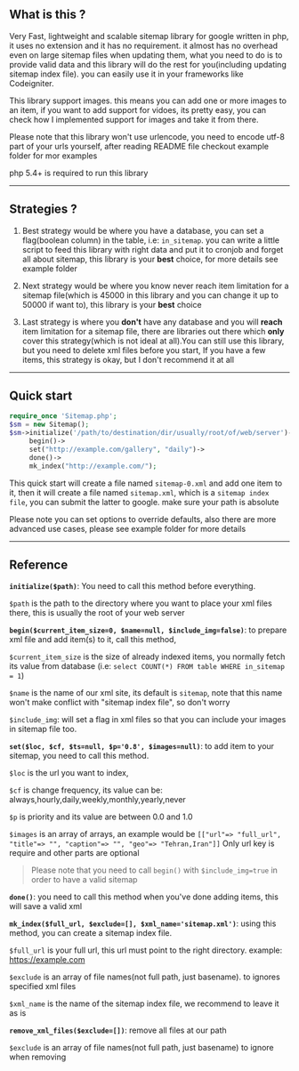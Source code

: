 **What is this ?**
----------
Very Fast, lightweight and scalable sitemap library for google written in php, it uses no extension and it has no requirement.
it almost has no overhead even on large sitemap files when updating them, what you need to do
is to provide valid data and this library will do the rest for you(including updating sitemap index file). you can easily
use it in your frameworks like Codeigniter.

This library support images. this means you can add one or more images to an item, if you want to add support for vidoes, 
its pretty easy, you can check how I implemented support for images and take it from there.

Please note that this library won't use urlencode, you need to encode utf-8 part of your urls yourself, after reading README file
checkout example folder for mor examples

php 5.4+ is required to run this library

----------
**Strategies ?**
----------
1. Best strategy would be where you have a database, you can set a flag(boolean column) in the table, i.e: `in_sitemap`.
you can write a little script to feed this library with right data and put it to cronjob and forget all about sitemap, 
this library is your **best** choice, for more details see example folder

2. Next strategy would be where you know never reach item limitation for a sitemap file(which is 45000 in this library
and you can change it up to 50000 if want to), this library is your **best**  choice

3. Last strategy is where you **don't** have any database and you will **reach** item limitation for a sitemap file,
there are libraries out there which **only** cover this strategy(which is not ideal at all).You can still use this 
library, but you need to delete xml files before you start,
If you have a few items, this strategy is okay, but I don't recommend it at all

----------
**Quick start**
----------
```php
require_once 'Sitemap.php';
$sm = new Sitemap();
$sm->initialize('/path/to/destination/dir/usually/root/of/web/server')->
     begin()->
     set("http://example.com/gallery", "daily")->
     done()->
     mk_index("http://example.com/");
```

This quick start will create a file named `sitemap-0.xml` and add one item to it, then it will create a file named
`sitemap.xml`, which is a `sitemap index file`, you can submit the latter to google. make sure your path is absolute

Please note you can set options to override defaults, also there are more advanced use cases, please see example folder 
for more details

----------
**Reference**
----------

**`initialize($path)`**: You need to call this method before everything. 

`$path` is the path to the directory where you want
 to place your xml files there, this is usually the root of your web server
 
 
 
**`begin($current_item_size=0, $name=null, $include_img=false)`**: to prepare xml file and add item(s) to it, call this
 method, 
 
`$current_item_size` is the size of already indexed items, you normally fetch its value from database
(i.e: `select COUNT(*) FROM table WHERE in_sitemap = 1`)

`$name` is the name of our xml site, its default is `sitemap`, note that this name won't make conflict with "sitemap index file", so don't worry

`$include_img`: will set a flag in xml files so that you can include your images in sitemap file too.

**`set($loc, $cf, $ts=null, $p='0.8', $images=null)`**: to add item to your sitemap, you need to call this method.

`$loc` is the url you want to index,

`$cf` is change frequency, its value can be: always,hourly,daily,weekly,monthly,yearly,never

`$p` is priority and its value are between 0.0 and 1.0

`$images` is an array of arrays, an example would be `[["url"=> "full_url", "title"=> "", "caption"=> "", "geo"=> "Tehran,Iran"]]`
Only url key is require and other parts are optional

> Please note that you need to call `begin()` with `$include_img=true` in order to have a valid sitemap

**`done()`**: you need to call this method when you've done adding items, this will save a valid xml


**`mk_index($full_url, $exclude=[], $xml_name='sitemap.xml')`**: using this method, you can create a sitemap index file.

`$full_url` is your full url, this url must point to the right directory. example: https://example.com

`$exclude` is an array of file names(not full path, just basename). to ignores specified xml files

`$xml_name` is the name of the sitemap index file, we recommend to leave it as is


**`remove_xml_files($exclude=[])`**: remove all files at our path

`$exclude` is an array of file names(not full path, just basename) to ignore when removing